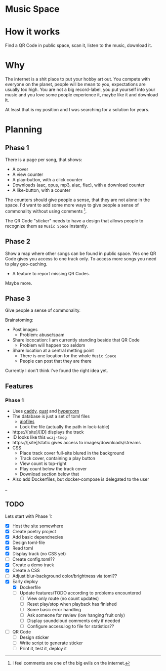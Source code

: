 Music Space
===========

How it works
============

Find a QR Code in public space, scan it, listen to the music, download it.

Why
===

The internet is a shit place to put your hobby art out. You compete with
everyone on the planet, people will be mean to you, expectations are usually too
high. You are not a big record-label, you put yourself into your music and you
love some people experience it, maybe like it and download it.

At least that is my position and I was searching for a solution for years.

Planning
========

Phase 1
-------

There is a page per song, that shows:

* A cover
* A view counter
* A play-button, with a click counter
* Downloads (aac, opus, mp3, alac, flac), with a download counter
* A like-button, with a counter

The counters should give people a sense, that they are not alone in the space.
I'd want to add some more ways to give people a sense of commonality without
using comments [^1].

The QR Code "sticker" needs to have a design that allows people to recognize them
as `Music Space` instantly.

[^1]: I feel comments are one of the big evils on the internet.

Phase 2
-------

Show a map where other songs can be found in public space. Yes one QR Code gives
you access to one track only. To access more songs you need to play geo-caching.

* A feature to report missing QR Codes.

Maybe more.

Phase 3
-------

Give people a sense of commonality.

Brainstoming:

* Post images
  * Problem: abuse/spam
* Share lococation: I am currently standing beside that QR Code
  * Problem will happen too seldom
* Share location at a central metting point
  * There is one location for the whole `Music Space`
  * People can post that they are there

Currently I don't think I've found the right idea yet.

Features
--------

### Phase 1

* Uses [caddy](https://caddyserver.com/), [quat](https://gitlab.com/pgjones/quart)
  and [hypercorn](https://caddyserver.com/)
* The database is just a set of toml files
  * [aiofiles](https://www.twilio.com/blog/working-with-files-asynchronously-in-python-using-aiofiles-and-asyncio)
  * Lock the file (actually the path in lock-table)
* https://[site]/[ID] displays the track
* ID looks like this `wczj-tmqg`
* https://[site]/static gives access to images/downloads/streams
* CSS
  * Place track cover full-site blured in the background
  * Track cover, containing a play button
  * View count is top-right
  * Play count below the track cover
  * Download section below that
* Also add Dockerfiles, but docker-compose is delegated to the user

_

TODO
----

Lets start with Phase 1:

- [x] Host the site somewhere
- [x] Create poetry project
- [x] Add basic dependnecies
- [x] Design toml-file
- [x] Read toml
- [x] Display track (no CSS yet)
- [ ] Create config.toml??
- [x] Create a demo track
- [x] Create a CSS
- [ ] Adjust blur-background color/brightness via toml??
- [x] Early deploy
   - [x] Dockerfile
   - [ ] Update features/TODO according to problems encountered
     - [ ] View only route (no count updates)
     - [ ] Reset play/stop when playback has finished
     - [ ] Some basic error handling
     - [ ] Ask someone for review (low hanging fruit only)
     - [ ] Display soundcloud comments only if needed
     - [ ] Configure access.log to file for statistics??
- [ ] QR Code
   - [ ] Design sticker
   - [ ] Write script to generate sticker
   - [ ] Print it, test it, deploy it
